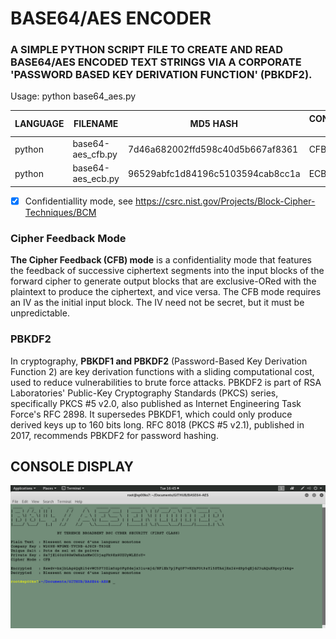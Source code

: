 # BASE64/AES ENCODER
### A SIMPLE PYTHON SCRIPT FILE TO CREATE AND READ BASE64/AES ENCODED TEXT STRINGS VIA A CORPORATE 'PASSWORD BASED KEY DERIVATION FUNCTION' (PBKDF2).

Usage: python base64_aes.py

| LANGUAGE | FILENAME          | MD5 HASH                         | CONFIDENTIALITY MODE |
|------    |------             | -------                          | -----                |
| python   | base64-aes_cfb.py | 7d46a682002ffd598c40d5b667af8361 | CFB                  |
| python   | base64-aes_ecb.py | 96529abfc1d84196c5103594cab8cc1a | ECB                  |

- [x] Confidentiallity mode, see https://csrc.nist.gov/Projects/Block-Cipher-Techniques/BCM

### Cipher Feedback Mode
__The Cipher Feedback (CFB) mode__ is a confidentiality mode that features the feedback of successive ciphertext segments into the input blocks of the forward cipher to generate output blocks that are exclusive-ORed with the plaintext to produce the ciphertext, and vice versa. The CFB mode requires an IV as the initial input block. The IV need not be secret, but it must be unpredictable.

### PBKDF2
In cryptography, __PBKDF1 and PBKDF2__ (Password-Based Key Derivation Function 2) are key derivation functions with a sliding computational cost, used to reduce vulnerabilities to brute force attacks. PBKDF2 is part of RSA Laboratories' Public-Key Cryptography Standards (PKCS) series, specifically PKCS #5 v2.0, also published as Internet Engineering Task Force's RFC 2898. It supersedes PBKDF1, which could only produce derived keys up to 160 bits long. RFC 8018 (PKCS #5 v2.1), published in 2017, recommends PBKDF2 for password hashing.

## CONSOLE DISPLAY
![Screenshot](picture1.png)
